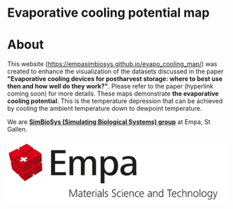 # Evaporative cooling potential map

# About
This website (https://empasimbiosys.github.io/evapo_cooling_map/) was created to enhance the visualization of the datasets discussed in the paper <b>"Evaporative cooling devices for postharvest storage: where to best use then and how well do they work?"</b>. Please refer to the paper (hyperlink coming soon) for more details.
These maps demonstrate <b>the evaporative cooling potential</b>. This is the temperature depression that can be achieved by cooling the ambient temperature down to dewpoint temperature.</p>
 
 <p>We are <a href="https://www.empa.ch/web/simbiosys/overview" target="_blank"><b>SimBioSys (Simulating Biological Systems) group</b></a> at Empa, St Gallen.</p>
 <a href="https://www.empa.ch/" target="_blank"><img src="img/company_logo.png" alt="Empa logo"></a>
